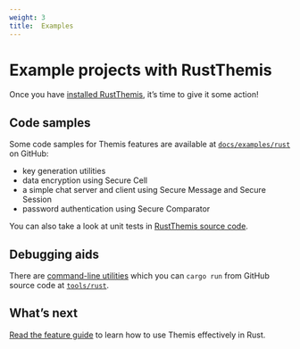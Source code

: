 ```yaml
---
weight: 3
title:  Examples
---
```


# Example projects with RustThemis

Once you have [installed RustThemis](../installation/), it’s time to give it some action!

## Code samples

Some code samples for Themis features are available
at [`docs/examples/rust`](https://github.com/cossacklabs/themis/tree/master/docs/examples/rust)
on GitHub:

  - key generation utilities
  - data encryption using Secure Cell
  - a simple chat server and client using Secure Message and Secure Session
  - password authentication using Secure Comparator

You can also take a look at unit tests
in [RustThemis source code](https://github.com/cossacklabs/themis/tree/master/tests/rust).

## Debugging aids

There are [command-line utilities](/docs/themis/debugging/cli-utilities/#rust)
which you can `cargo run` from GitHub source code
at [`tools/rust`](https://github.com/cossacklabs/themis/tree/master/tools/rust).

## What’s next

[Read the feature guide](../features/)
to learn how to use Themis effectively in Rust.

